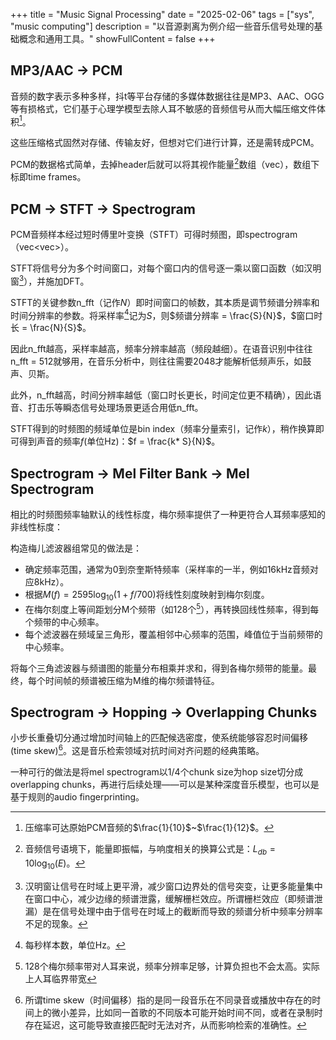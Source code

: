 +++
title = "Music Signal Processing"
date = "2025-02-06"
tags = ["sys", "music computing"]
description = "以音源剥离为例介绍一些音乐信号处理的基础概念和通用工具。"
showFullContent = false
+++

## MP3/AAC -> PCM
音频的数字表示多种多样，抖t等平台存储的多媒体数据往往是MP3、AAC、OGG等有损格式，它们基于心理学模型去除人耳不敏感的音频信号从而大幅压缩文件体积[^4]。

这些压缩格式固然对存储、传输友好，但想对它们进行计算，还是需转成PCM。

PCM的数据格式简单，去掉header后就可以将其视作能量[^5]数组（vec<f32>），数组下标即time frames。

## PCM -> STFT -> Spectrogram
PCM音频样本经过短时傅里叶变换（STFT）可得时频图，即spectrogram（vec<vec<float>>）。

STFT将信号分为多个时间窗口，对每个窗口内的信号逐一乘以窗口函数（如汉明窗[^1]），并施加DFT。

STFT的关键参数n_fft（记作$N$）即时间窗口的帧数，其本质是调节频谱分辨率和时间分辨率的参数。将采样率[^2]记为$S$，则$频谱分辨率 = \frac{S}{N}$，$窗口时长 = \frac{N}{S}$。

因此n_fft越高，采样率越高，频率分辨率越高（频段越细）。在语音识别中往往n_fft = 512就够用，在音乐分析中，则往往需要2048才能解析低频声乐，如鼓声、贝斯。

此外，n_fft越高，时间分辨率越低（窗口时长更长，时间定位更不精确），因此语音、打击乐等瞬态信号处理场景更适合用低n_fft。

STFT得到的时频图的频域单位是bin index（频率分量索引，记作$k$），稍作换算即可得到声音的频率$f$(单位Hz)：$f = \frac{k* S}{N}$。

## Spectrogram -> Mel Filter Bank -> Mel Spectrogram
相比的时频图频率轴默认的线性标度，梅尔频率提供了一种更符合人耳频率感知的非线性标度：

构造梅儿滤波器组常见的做法是：
- 确定频率范围，通常为0到奈奎斯特频率（采样率的一半，例如16kHz音频对应8kHz）。
- 根据$M(f) = 2595 \log_{10}(1 + f/700)$将线性刻度映射到梅尔刻度。
- 在梅尔刻度上等间距划分M个频带（如128个[^3]），再转换回线性频率，得到每个频带的中心频率。
- 每个滤波器在频域呈三角形，覆盖相邻中心频率的范围，峰值位于当前频带的中心频率。

将每个三角滤波器与频谱图的能量分布相乘并求和，得到各梅尔频带的能量。最终，每个时间帧的频谱被压缩为M维的梅尔频谱特征。

## Spectrogram -> Hopping -> Overlapping Chunks
小步长重叠切分通过增加时间轴上的匹配候选密度，使系统能够容忍时间偏移(time skew)[^6]。这是音乐检索领域对抗时间对齐问题的经典策略。

一种可行的做法是将mel spectrogram以1/4个chunk size为hop size切分成overlapping chunks，再进行后续处理——可以是某种深度音乐模型，也可以是基于规则的audio fingerprinting。

[^1]: 汉明窗让信号在时域上更平滑，减少窗口边界处的信号突变，让更多能量集中在窗口中心，减少边缘的频谱泄露，缓解栅栏效应。所谓栅栏效应（即频谱泄漏）是在信号处理中由于信号在时域上的截断而导致的频谱分析中频率分辨率不足的现象。
[^2]: 每秒样本数，单位Hz。
[^3]: 128个梅尔频率带对人耳来说，频率分辨率足够，计算负担也不会太高。实际上人耳临界带宽
[^4]: 压缩率可达原始PCM音频的$\frac{1}{10}$~$\frac{1}{12}$。
[^5]: 音频信号语境下，能量即振幅，与响度相关的换算公式是：$L_{db} = 10 \log_{10}(E)$。
[^6]: 所谓time skew（时间偏移）指的是同一段音乐在不同录音或播放中存在的时间上的微小差异，比如同一首歌的不同版本可能开始时间不同，或者在录制时存在延迟，这可能导致直接匹配时无法对齐，从而影响检索的准确性。
